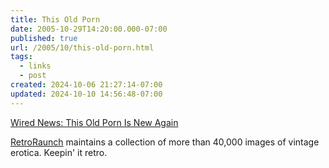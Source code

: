 ```yaml
---
title: This Old Porn
date: 2005-10-29T14:20:00.000-07:00
published: true
url: /2005/10/this-old-porn.html
tags:
  - links
  - post
created: 2024-10-06 21:27:14-07:00
updated: 2024-10-10 14:56:48-07:00
---
```


[Wired News: This Old Porn Is New Again](https://www.wired.com/news/culture/0,1284,68790,00.html?tw=rss.TOP "Wired News: This Old Porn Is New Again")  
  
[RetroRaunch](https://www.retroraunch.com/) maintains a collection of more than 40,000 images of vintage erotica. Keepin' it retro.